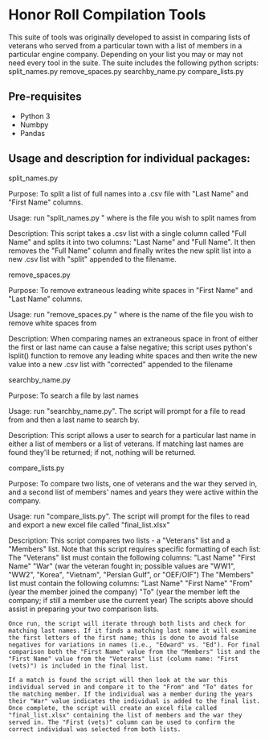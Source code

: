 Honor Roll Compilation Tools
===================================
This suite of tools was originally developed to assist in comparing lists of veterans who served from a particular town with a list of members in a particular engine company. Depending on your list you may or may not need every tool in the suite. The suite includes the following python scripts:
    split_names.py
    remove_spaces.py
    searchby_name.py
    compare_lists.py

Pre-requisites
--------------
- Python 3
- Numbpy
- Pandas

Usage and description for individual packages:
----------------------------------------------

split_names.py

Purpose: To split a list of full names into a .csv file with "Last Name" and "First Name" columns.

Usage: run "split_names.py <filename>" where <filename> is the file you wish to split names from

Description: This script takes a .csv list with a single column called "Full Name" and splits it into two columns: "Last Name" and "Full Name". It then removes the "Full Name" column and finally writes the new split list into a new .csv list with "split" appended to the filename.

remove_spaces.py

Purpose: To remove extraneous leading white spaces in "First Name" and "Last Name" columns.

Usage: run "remove_spaces.py <filename>" where <filename> is the name of the file you wish to remove white spaces from

Description: When comparing names an extraneous space in front of either the first or last name can cause a false negative; this script uses python's lsplit() function to remove any leading white spaces and then write the new value into a new .csv list with "corrected" appended to the filename

searchby_name.py

Purpose: To search a file by last names

Usage: run "searchby_name.py". The script will prompt for a file to read from and then a last name to search by.

Description: This script allows a user to search for a particular last name in either a list of members or a list of veterans. If matching last names are found they'll be returned; if not, nothing will be returned.

compare_lists.py

Purpose: To compare two lists, one of veterans and the war they served in, and a second list of members' names and years they were active within the company.

Usage: run "compare_lists.py". The script will prompt for the files to read and export a new excel file called "final_list.xlsx"

Description: This script compares two lists - a "Veterans" list and a "Members" list. Note that this script requires specific formatting of each list:
    The "Veterans" list must contain the following columns:
        "Last Name"
        "First Name"
        "War" (war the veteran fought in; possible values are "WW1", "WW2", "Korea", "Vietnam", "Persian Gulf", or "OEF/OIF")
    The "Members" list must contain the following columns:
        "Last Name"
        "First Name"
        "From" (year the member joined the company)
        "To" (year the member left the company; if still a member use the current year)
    The scripts above should assist in preparing your two comparison lists.

    Once run, the script will iterate through both lists and check for matching last names. If it finds a matching last name it will examine the first letters of the first name; this is done to avoid false negatives for variations in names (i.e., "Edward" vs. "Ed"). For final comparison both the "First Name" value from the "Members" list and the "First Name" value from the "Veterans" list (column name: "First (vets)") is included in the final list.

    If a match is found the script will then look at the war this individual served in and compare it to the "From" and "To" dates for the matching member. If the individual was a member during the years their "War" value indicates the individual is added to the final list. Once complete, the script will create an excel file called "final_list.xlsx" containing the list of members and the war they served in. The "First (vets)" column can be used to confirm the correct individual was selected from both lists.
